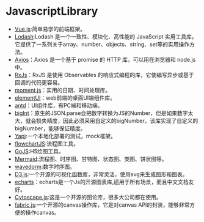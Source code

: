 # JavascriptLibrary 

* [Vue.js](https://cn.vuejs.org/):简单易学的前端框架。
* [Lodash](https://www.lodashjs.com/):Lodash 是一个一致性、模块化、高性能的 JavaScript 实用工具库。它提供了一系列关于array、number、objects、string、set等的实用操作方法。
* [Axios](http://www.axios-js.com/)：Axios 是一个基于 promise 的 HTTP 库，可以用在浏览器和 node.js 中。
* [RxJs](https://cn.rx.js.org/)：RxJS 是使用 Observables 的响应式编程的库，它使编写异步或基于回调的代码更容易。
* [moment.js](http://momentjs.cn/)：实用的日期、时间处理库。
* [elementUI](https://element.eleme.io/#/zh-CN)：web前端的桌面UI端组件库。
* [antd](https://ant.design/index-cn)：UI组件库，有PC端和移动端。
* [bigInt](https://github.com/sidorares/json-bigint)：原生的JSON.parse会把数字转换为JS的Number，但是如果数字太大，就会损失精度，因此必须采用自定义的bigNumber。该库实现了自定义的bigNumber，能够保证精度。
* [Yapi](https://github.com/YMFE/yapi):一个本地化部署的测试，mock框架。
* [flowchartJS](https://flowchart.js.org/):流程图工具。
* [GoJS](https://gojs.net/latest/index.html):H5绘图工具。
* [Mermaid](https://github.com/mermaid-js/mermaid):流程图、时序图、甘特图、状态图、类图、饼状图等。
* [wavedorm](https://wavedrom.com/):数字时序图。
* [D3.js](https://d3js.org/):一个开源的可视化函数库，非常灵活，使用svg来生成图形和图表。
* [echarts](https://echarts.apache.org/zh/index.html)：echarts是一个Js的开源图表库,适用于所有场景，而且中文文档友好。
* [Cytoscape.js](https://js.cytoscape.org/):这是一个开源的图论库，很多大公司都在使用。
* [fabric.js](http://fabricjs.com/):一个开源的canvas操作库，它是对canvas API的封装，能够非常方便的操作canvas。
